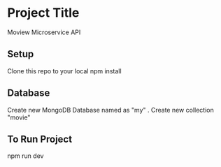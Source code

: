 # Project Title

Moview Microservice API

## Setup

Clone this repo to your local
npm install

## Database
Create new MongoDB Database named as "my" .
Create new collection "movie"

## To Run Project

npm run dev
